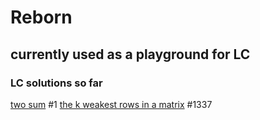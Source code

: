 # Reborn
## currently used as a playground for LC
### LC solutions so far

[two sum](https://leetcode.com/problems/two-sum/) #1
[the k weakest rows in a matrix](https://leetcode.com/problems/the-k-weakest-rows-in-a-matrix/) #1337